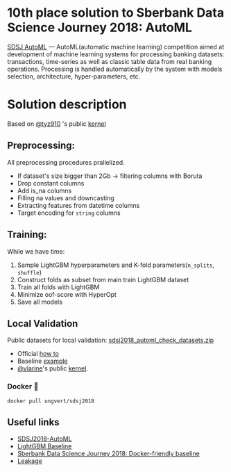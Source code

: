 # 10th place solution to Sberbank Data Science Journey 2018: AutoML

[SDSJ AutoML](https://sdsj.sberbank.ai/ru/contest) — AutoML(automatic machine learning) competition aimed at development of machine learning systems for processing banking datasets: transactions, time-series as well as classic table data from real banking operations.
Processing is handled automatically by the system with models selection, architecture, hyper-parameters, etc.

# Solution description

Based on [@tyz910](https://github.com/tyz910/) 's public [kernel](https://github.com/tyz910/sdsj2018)

## Preprocessing:

All preprocessing procedures prallelized.

- If dataset's size bigger than 2Gb -> filtering columns with Boruta
- Drop constant columns
- Add is_na columns
- Filling na values and downcasting
- Extracting features from datetime columns
- Target encoding for `string` columns

## Training:

While we have time:

1. Sample LightGBM hyperparameters and K-fold parameters(`n_splits`, `shuffle`)
2. Construct folds as subset from main train LightGBM dataset
3. Train all folds with LightGBM
4. Minimize oof-score with HyperOpt
4. Save all models


## Local Validation

Public datasets for local validation: [sdsj2018_automl_check_datasets.zip](https://s3.eu-central-1.amazonaws.com/sdsj2018-automl/public/sdsj2018_automl_check_datasets.zip)


- Official [how to](https://github.com/sberbank-ai/sdsj2018-automl/blob/master/README_EN.md#how-to-local-validation)
- Baseline [example](https://github.com/sberbank-ai/sdsj2018-automl)
- [@vlarine](https://github.com/vlarine)'s public [kernel](https://github.com/vlarine/sdsj2018_lightgbm_baseline).

### Docker :whale:

`docker pull ungvert/sdsj2018`

## Useful links

- [SDSJ2018-AutoML](https://github.com/sberbank-ai/sdsj2018-automl)
- [LightGBM Baseline](https://github.com/vlarine/sdsj2018_lightgbm_baseline)
- [Sberbank Data Science Journey 2018: Docker-friendly baseline](https://github.com/tyz910/sdsj2018)
- [Leakage](https://github.com/bagxi/sdsj2018-leakage)
